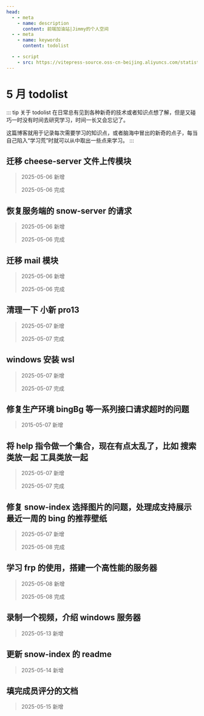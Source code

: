```yaml
---
head:
  - - meta
    - name: description
      content: 前端加油站|Jimmy的个人空间
  - - meta
    - name: keywords
      content: todolist

  - - script
    - src: https://vitepress-source.oss-cn-beijing.aliyuncs.com/statistics.js
---
```


# 5 月 todolist

::: tip 关于 todolist
在日常总有见到各种新奇的技术或者知识点想了解，但是又碰巧一时没有时间去研究学习，时间一长又会忘记了。

这篇博客就用于记录每次需要学习的知识点，或者脑海中冒出的新奇的点子，每当自己陷入“学习荒”时就可以从中取出一些点来学习。
:::

## 迁移 cheese-server 文件上传模块

> 2025-05-06 新增
>
> 2025-05-06 完成

## 恢复服务端的 snow-server 的请求

> 2025-05-06 新增
>
> 2025-05-06 完成

## 迁移 mail 模块

> 2025-05-06 新增
>
> 2025-05-06 完成

## 清理一下 小新 pro13

> 2025-05-07 新增
>
> 2025-05-07 完成

## windows 安装 wsl

> 2025-05-07 新增
>
> 2025-05-07 完成

## 修复生产环境 bingBg 等一系列接口请求超时的问题

> 2015-05-07 新增

## 将 help 指令做一个集合，现在有点太乱了，比如 搜索类放一起 工具类放一起

> 2025-05-07 新增
>
> 2025-05-07 完成

## 修复 snow-index 选择图片的问题，处理成支持展示最近一周的 bing 的推荐壁纸

> 2025-05-07 新增
>
> 2025-05-08 完成

## 学习 frp 的使用，搭建一个高性能的服务器

> 2025-05-08 新增
>
> 2025-05-08 完成

## 录制一个视频，介绍 windows 服务器

> 2025-05-13 新增

## 更新 snow-index 的 readme

> 2025-05-14 新增

## 填完成员评分的文档

> 2025-05-15 新增
